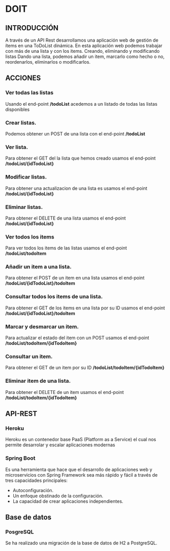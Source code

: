 # DOIT

## INTRODUCCIÓN
A través de un API Rest desarrollamos una aplicación web de gestión de ítems en una ToDoList dinámica.
En esta aplicación web podemos trabajar con más de una lista y con los items.
Creando, eliminando y modificando listas
Dando una lista, podemos añadir un item, marcarlo como hecho o no, reordenarlos, eliminarlos o modificarlos.

## ACCIONES
### Ver todas las listas
Usando el end-point **/todoList** acedemos a un listado de todas las listas disponibles

### Crear listas.
Podemos obtener un POST de una lista con el end-point **/todoList**

### Ver lista.
Para obtener el GET del la lista que hemos creado usamos el end-point **/todoList/{idTodoList}**

### Modificar listas.
Para obtener una actualizacion de una lista es usamos el end-point **/todoList/{idTodoList}**

### Eliminar listas.
Para obtener el DELETE de una lista usamos el end-point **/todoList/{idTodoList}**


### Ver todos los items
Para ver todos los items de las listas usamos el end-point **/todoList/todoItem**

### Añadir un item a una lista.
Para obtener el POST de un item en una lista usamos el end-point **/todoList/{idTodoList}/todoItem**

### Consultar todos los items de una lista.
Para obtener el GET de los items en una lista por su ID usamos el end-point **/todoList/{idTodoList}/todoItem**

### Marcar y desmarcar un item.
Para actualizar el estado del item con un POST usamos el end-point **/todoList/todoItem/{idTodoItem}**

### Consultar un item.
Para obtener el GET de un item por su ID **/todoList/todoItem/{idTodoItem}**

### Eliminar item de una lista.
Para obtener el DELETE de un item usamos el end-point **/todoList/todoItem/{idTodoItem}**

## API-REST
### Heroku
Heroku es un contenedor base PaaS (Platform as a Service) el cual nos permite desarrolar y escalar aplicaciones modernas

### Spring Boot
Es una herramienta que hace que el desarrollo de aplicaciones web y microservicios con Spring Framework sea más rápido y fácil a través de tres capacidades principales:
- Autoconfiguración.
- Un enfoque obstinado de la configuración.
- La capacidad de crear aplicaciones independientes.

## Base de datos
### PosgreSQL
Se ha realizado una migración de la base de datos de H2 a PostgreSQL.
